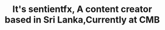 ---
title: "It's sentientfx, A content creator based in Sri Lanka,Currently at CMB"
meta_title: "About"
image: "/images/author.jpg"
layout: "about"
draft: false

# social sites
social:
# facebook: "https://www.facebook.com"
# twitter: "https://www.twitter.com"
# instagram: "https://www.instagram.com"
  tiktok: "https://tiktok.com/@sentientfx"
  email: "mailto:ceyloncypher@gmail.com"
---